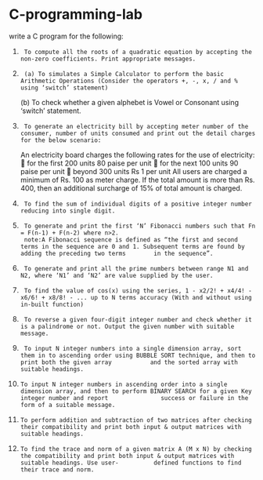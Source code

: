 # C-programming-lab
write a C program for the following:
1.		To compute all the roots of a quadratic equation by accepting the non-zero coefficients. Print appropriate messages.
2.		(a)	To simulates a Simple Calculator to perform the basic Arithmetic Operations (Consider the operators +, -, x, / and % using ‘switch’ statement)
      (b)	To check whether a given alphebet is Vowel or Consonant using ‘switch’ statement.
3.		To generate an electricity bill by accepting meter number of the consumer, number of units consumed and print out the detail charges for the below scenario:
      An electricity board charges the following rates for the use of electricity: 
          	for the first 200 units 80 paise per unit
          	for the next 100 units 90 paise per unit 
          	beyond 300 units Rs 1 per unit 
           All users are charged a minimum of Rs. 100 as meter charge. If the total amount is more than Rs. 400, then an additional surcharge of 15% of total amount             is charged.
4.		To find the sum of individual digits of a positive integer number reducing into single digit.
5.		To generate and print the first ‘N’ Fibonacci numbers such that Fn = F(n-1) + F(n-2) where n>2.
        note:A Fibonacci sequence is defined as “the first and second terms in the sequence are 0 and 1. Subsequent terms are found by adding the preceding two terms        in the sequence”.
6.		To generate and print all the prime numbers between range N1 and N2, where ‘N1’ and ‘N2’ are value supplied by the user.
7.		To find the value of cos(x) using the series, 1 - x2/2! + x4/4! - x6/6! + x8/8! - ... up to N terms accuracy (With and without using in-built function)
8.		To reverse a given four-digit integer number and check whether it is a palindrome or not. Output the given number with suitable message.
9.		To input N integer numbers into a single dimension array, sort them in to ascending order using BUBBLE SORT technique, and then to print both the given array           and the sorted array with suitable headings.
10.		To input N integer numbers in ascending order into a single dimension array, and then to perform BINARY SEARCH for a given Key integer number and report               success or failure in the form of a suitable message.
11.		To perform addition and subtraction of two matrices after checking their compatibility and print both input & output matrices with suitable headings. 
12.		To find the trace and norm of a given matrix A (M x N) by checking the compatibility and print both input & output matrices with suitable headings. Use user-          defined functions to find their trace and norm.
